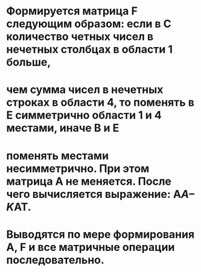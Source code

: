 # Формируется матрица F следующим образом: если в С  количество четных чисел в нечетных столбцах в области 1 больше,
# чем сумма чисел в нечетных строках в области 4, то поменять в Е симметрично области 1 и 4 местами, иначе В и Е
# поменять местами несимметрично. При этом матрица А не меняется. После чего вычисляется выражение: A*А– K*AT.
# Выводятся по мере формирования А, F и все матричные операции последовательно.
